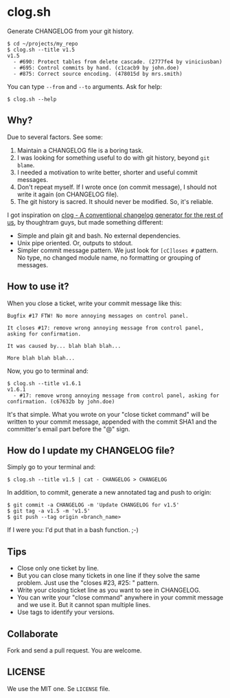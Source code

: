 clog.sh
=======

Generate CHANGELOG from your git history.

```
$ cd ~/projects/my_repo
$ clog.sh --title v1.5
v1.5
  - #690: Protect tables from delete cascade. (2777fe4 by viniciusban)
  - #695: Control commits by hand. (c1cacb9 by john.doe)
  - #875: Correct source encoding. (478015d by mrs.smith)
```

You can type `--from` and `--to` arguments. Ask for help:

```
$ clog.sh --help
```

Why?
----

Due to several factors. See some:

1. Maintain a CHANGELOG file is a boring task.
1. I was looking for something useful to do with git history, beyond `git blame`.
1. I needed a motivation to write better, shorter and useful commit messages.
1. Don't repeat myself. If I wrote once (on commit message), I should not write it again (on CHANGELOG file).
1. The git history is sacred. It should never be modified. So, it's reliable.

I got inspiration on [clog - A conventional changelog generator for the rest of us](http://blog.thoughtram.io/announcements/tools/2014/09/18/announcing-clog-a-conventional-changelog-generator-for-the-rest-of-us.html), by thoughtram guys, but made something different:

- Simple and plain git and bash. No external dependencies.
- Unix pipe oriented. Or, outputs to stdout.
- Simpler commit message pattern. We just look for `[cC]loses #` pattern. No type, no changed module name, no formatting or grouping of messages.


How to use it?
--------------

When you close a ticket, write your commit message like this:

```
Bugfix #17 FTW! No more annoying messages on control panel.

It closes #17: remove wrong annoying message from control panel, asking for confirmation.

It was caused by... blah blah blah...

More blah blah blah...
```

Now, you go to terminal and:

```
$ clog.sh --title v1.6.1
v1.6.1
  - #17: remove wrong annoying message from control panel, asking for confirmation. (c67632b by john.doe)
```

It's that simple. What you wrote on your "close ticket command" will be written to your commit message, appended with the commit SHA1 and the committer's email part before the "@" sign.


How do I update my CHANGELOG file?
----------------------------------

Simply go to your terminal and:

```
$ clog.sh --title v1.5 | cat - CHANGELOG > CHANGELOG
```

In addition, to commit, generate a new annotated tag and push to origin:

```
$ git commit -a CHANGELOG -m 'Update CHANGELOG for v1.5'
$ git tag -a v1.5 -m 'v1.5'
$ git push --tag origin <branch_name>
```

If I were you: I'd put that in a bash function. ;-)


Tips
----

- Close only one ticket by line.
- But you can close many tickets in one line if they solve the same problem. Just use the "closes #23, #25: <message>" pattern.
- Write your closing ticket line as you want to see in CHANGELOG.
- You can write your "close command" anywhere in your commit message and we use it. But it cannot span multiple lines.
- Use tags to identify your versions.


Collaborate
-----------

Fork and send a pull request. You are welcome.


LICENSE
-------

We use the MIT one. Se `LICENSE` file.
